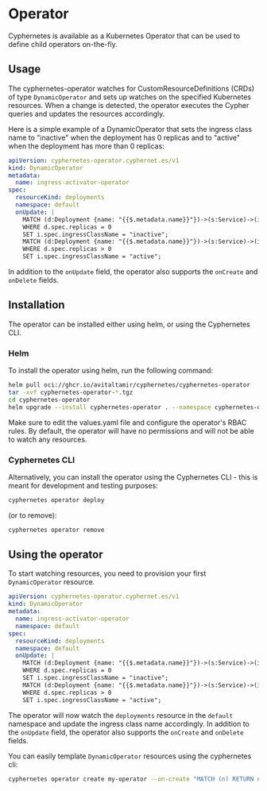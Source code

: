 # Operator

Cyphernetes is available as a Kubernetes Operator that can be used to define child operators on-the-fly.

## Usage

The cyphernetes-operator watches for CustomResourceDefinitions (CRDs) of type `DynamicOperator` and sets up watches on the specified Kubernetes resources.
When a change is detected, the operator executes the Cypher queries and updates the resources accordingly.

Here is a simple example of a DynamicOperator that sets the ingress class name to "inactive" when the deployment has 0 replicas and to "active" when the deployment has more than 0 replicas:
```yaml
apiVersion: cyphernetes-operator.cyphernet.es/v1
kind: DynamicOperator
metadata:
  name: ingress-activator-operator
spec:
  resourceKind: deployments
  namespace: default
  onUpdate: |
    MATCH (d:Deployment {name: "{{$.metadata.name}}"})->(s:Service)->(i:Ingress)
    WHERE d.spec.replicas = 0
    SET i.spec.ingressClassName = "inactive";
    MATCH (d:Deployment {name: "{{$.metadata.name}}"})->(s:Service)->(i:Ingress)
    WHERE d.spec.replicas > 0
    SET i.spec.ingressClassName = "active";
```

In addition to the `onUpdate` field, the operator also supports the `onCreate` and `onDelete` fields.

## Installation

The operator can be installed either using helm, or using the Cyphernetes CLI.

### Helm

To install the operator using helm, run the following command:
```bash
helm pull oci://ghcr.io/avitaltamir/cyphernetes/cyphernetes-operator
tar -xvf cyphernetes-operator-*.tgz
cd cyphernetes-operator
helm upgrade --install cyphernetes-operator . --namespace cyphernetes-operator --create-namespace
```

Make sure to edit the values.yaml file and configure the operator's RBAC rules.
By default, the operator will have no permissions and will not be able to watch any resources.

### Cyphernetes CLI

Alternatively, you can install the operator using the Cyphernetes CLI - this is meant for development and testing purposes:
```bash
cyphernetes operator deploy
```
(or to remove):
```bash
cyphernetes operator remove
```

## Using the operator

To start watching resources, you need to provision your first `DynamicOperator` resource.
```yaml
apiVersion: cyphernetes-operator.cyphernet.es/v1
kind: DynamicOperator
metadata:
  name: ingress-activator-operator
  namespace: default
spec:
  resourceKind: deployments
  namespace: default
  onUpdate: |
    MATCH (d:Deployment {name: "{{$.metadata.name}}"})->(s:Service)->(i:Ingress)
    WHERE d.spec.replicas = 0
    SET i.spec.ingressClassName = "inactive";
    MATCH (d:Deployment {name: "{{$.metadata.name}}"})->(s:Service)->(i:Ingress)
    WHERE d.spec.replicas > 0
    SET i.spec.ingressClassName = "active";
```

The operator will now watch the `deployments` resource in the `default` namespace and update the ingress class name accordingly.
In addition to the `onUpdate` field, the operator also supports the `onCreate` and `onDelete` fields.

You can easily template `DynamicOperator` resources using the cyphernetes cli:
```bash
cyphernetes operator create my-operator --on-create "MATCH (n) RETURN n" | kubectl apply -f -
```


